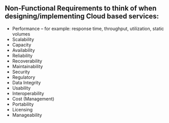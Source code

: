 ## Non-Functional Requirements to think of when designing/implementing Cloud based services:

-   Performance – for example: response time, throughput, utilization, static volumes
-   Scalability
-   Capacity
-   Availability
-   Reliability
-   Recoverability
-   Maintainability
-   Security
-   Regulatory
-   Data Integrity
-   Usability
-   Interoperability
-   Cost (Management)
-   Portability
-   Licensing
-   Manageability
